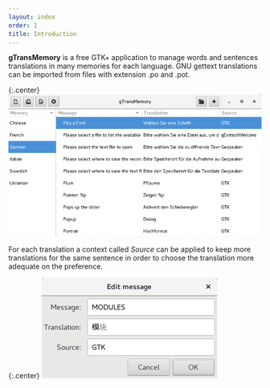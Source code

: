 ```yaml
---
layout: index
order: 1
title: Introduction
---
```

**gTransMemory** is a free GTK+ application to manage words and sentences
translations in many memories for each language. GNU gettext translations
can be imported from files with extension .po and .pot.

{:.center}
![Main window](/resources/gtransmemory/archive/latest/english/main.png)

For each translation a context called *Source* can be applied to keep more
translations for the same sentence in order to choose the translation more
adequate on the preference.

{:.center}
![Detail window](/resources/gtransmemory/archive/latest/english/detail.png)